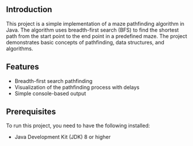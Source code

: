 
## Introduction

This project is a simple implementation of a maze pathfinding algorithm in Java. The algorithm uses breadth-first search (BFS) to find the shortest path from the start point to the end point in a predefined maze. The project demonstrates basic concepts of pathfinding, data structures, and algorithms.

## Features

- Breadth-first search pathfinding
- Visualization of the pathfinding process with delays
- Simple console-based output

## Prerequisites

To run this project, you need to have the following installed:

- Java Development Kit (JDK) 8 or higher
